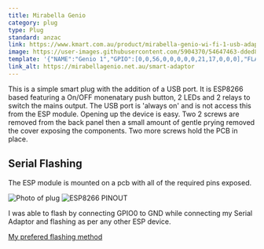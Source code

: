 ```yaml
---
title: Mirabella Genio
category: plug
type: Plug
standard: anzac
link: https://www.kmart.com.au/product/mirabella-genio-wi-fi-1-usb-adaptor/2326810
image: https://user-images.githubusercontent.com/5904370/54647463-dded8900-4aa2-11e9-9b8a-7b9ef4fe2c23.png
template: '{"NAME":"Genio 1","GPIO":[0,0,56,0,0,0,0,0,21,17,0,0,0],"FLAG":0,"BASE":1}' 
link_alt: https://mirabellagenio.net.au/smart-adaptor
---
```

This is a simple smart plug with the addition of a USB port. It is ESP8266 based featuring a On/OFF monenatary push button, 2 LEDs and 2 relays to switch the mains output. The USB port  is 'always on' and is not access this from the ESP module.
Opening up the device is easy. Two 2 screws are removed from the back panel then a small amount of gentle prying removed the cover exposing the components. Two more screws hold the PCB in place.

## Serial Flashing

The ESP module is mounted on a pcb with all of the required pins exposed.
 
![Photo of plug](https://i.ibb.co/FDk2TMz/genio-plug-connections-SM.jpg)
![ESP8266 PINOUT](https://i.ibb.co/YRQstXr/ESP-PIN-OUT.png)

I was able to flash by connecting GPIO0 to GND while connecting my Serial Adaptor and flashing as per any other ESP device. 

[My prefered flashing method](https://www.youtube.com/watch?v=UDnNI5wkNNY)
